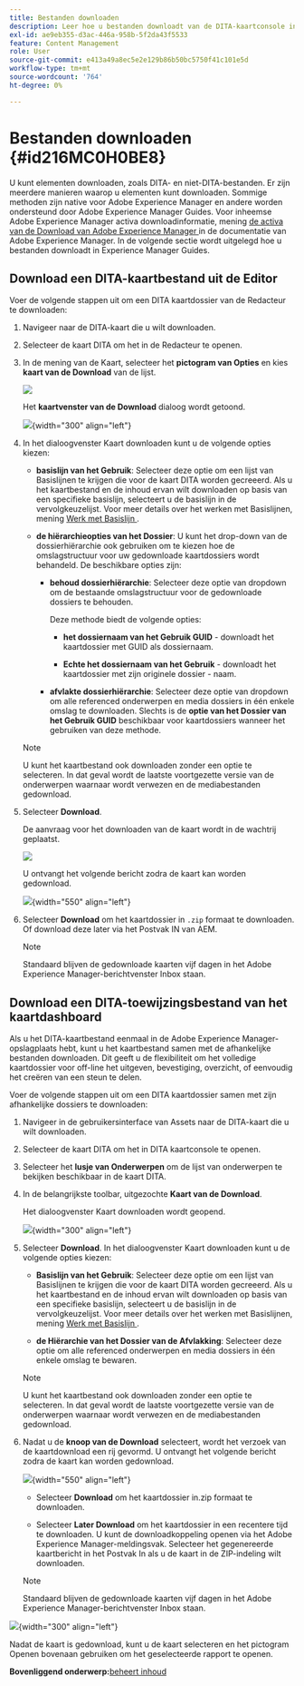 ```yaml
---
title: Bestanden downloaden
description: Leer hoe u bestanden downloadt van de DITA-kaartconsole in AEM Guides en een DITA-kaartbestand exporteert in de AEM-opslagplaats.
exl-id: ae9eb355-d3ac-446a-958b-5f2da43f5533
feature: Content Management
role: User
source-git-commit: e413a49a8ec5e2e129b86b50bc5750f41c101e5d
workflow-type: tm+mt
source-wordcount: '764'
ht-degree: 0%

---
```


# Bestanden downloaden {#id216MC0H0BE8}

U kunt elementen downloaden, zoals DITA- en niet-DITA-bestanden. Er zijn meerdere manieren waarop u elementen kunt downloaden. Sommige methoden zijn native voor Adobe Experience Manager en andere worden ondersteund door Adobe Experience Manager Guides. Voor inheemse Adobe Experience Manager activa downloadinformatie, mening [ de activa van de Download van Adobe Experience Manager ](https://experienceleague.adobe.com/docs/experience-manager-cloud-service/assets/manage/download-assets-from-aem.html) in de documentatie van Adobe Experience Manager. In de volgende sectie wordt uitgelegd hoe u bestanden downloadt in Experience Manager Guides.

## Download een DITA-kaartbestand uit de Editor

Voer de volgende stappen uit om een DITA kaartdossier van de Redacteur te downloaden:

1. Navigeer naar de DITA-kaart die u wilt downloaden.
1. Selecteer de kaart DITA om het in de Redacteur te openen.

1. In de mening van de Kaart, selecteer het **pictogram van Opties** en kies **kaart van de Download** van de lijst.

   ![](images/download-map-option-editor.png)

   Het **kaartvenster van de Download** dialoog wordt getoond.

   ![](images/download-map-dialog-new.png){width="300" align="left"}

1. In het dialoogvenster Kaart downloaden kunt u de volgende opties kiezen:

   - **basislijn van het Gebruik**: Selecteer deze optie om een lijst van Basislijnen te krijgen die voor de kaart DITA worden gecreeerd. Als u het kaartbestand en de inhoud ervan wilt downloaden op basis van een specifieke basislijn, selecteert u de basislijn in de vervolgkeuzelijst. Voor meer details over het werken met Basislijnen, mening [ Werk met Basislijn ](generate-output-use-baseline-for-publishing.md#).

   - **de hiërarchieopties van het Dossier**: U kunt het drop-down van de dossierhiërarchie ook gebruiken om te kiezen hoe de omslagstructuur voor uw gedownloade kaartdossiers wordt behandeld. De beschikbare opties zijn:

      - **behoud dossierhiërarchie**: Selecteer deze optie van dropdown om de bestaande omslagstructuur voor de gedownloade dossiers te behouden.

        Deze methode biedt de volgende opties:

         - **het dossiernaam van het Gebruik GUID** - downloadt het kaartdossier met GUID als dossiernaam.

         - **Echte het dossiernaam van het Gebruik** - downloadt het kaartdossier met zijn originele dossier - naam.

      - **afvlakte dossierhiërarchie**: Selecteer deze optie van dropdown om alle referenced onderwerpen en media dossiers in één enkele omslag te downloaden. Slechts is de **optie van het Dossier van het Gebruik GUID** beschikbaar voor kaartdossiers wanneer het gebruiken van deze methode.

   >[!NOTE]
   >
   > U kunt het kaartbestand ook downloaden zonder een optie te selecteren. In dat geval wordt de laatste voortgezette versie van de onderwerpen waarnaar wordt verwezen en de mediabestanden gedownload.

1. Selecteer **Download**.

   De aanvraag voor het downloaden van de kaart wordt in de wachtrij geplaatst.

   ![](images/download-map-notification.png)

   U ontvangt het volgende bericht zodra de kaart kan worden gedownload.

   ![](images/download-map-success-message.png){width="550" align="left"}

1. Selecteer **Download** om het kaartdossier in `.zip` formaat te downloaden. Of download deze later via het Postvak IN van AEM.

   >[!NOTE]
   >
   > Standaard blijven de gedownloade kaarten vijf dagen in het Adobe Experience Manager-berichtvenster Inbox staan.

## Download een DITA-toewijzingsbestand van het kaartdashboard

Als u het DITA-kaartbestand eenmaal in de Adobe Experience Manager-opslagplaats hebt, kunt u het kaartbestand samen met de afhankelijke bestanden downloaden. Dit geeft u de flexibiliteit om het volledige kaartdossier voor off-line het uitgeven, bevestiging, overzicht, of eenvoudig het creëren van een steun te delen.

Voer de volgende stappen uit om een DITA kaartdossier samen met zijn afhankelijke dossiers te downloaden:

1. Navigeer in de gebruikersinterface van Assets naar de DITA-kaart die u wilt downloaden.

1. Selecteer de kaart DITA om het in DITA kaartconsole te openen.

1. Selecteer het **lusje van Onderwerpen** om de lijst van onderwerpen te bekijken beschikbaar in de kaart DITA.

1. In de belangrijkste toolbar, uitgezochte **Kaart van de Download**.

   Het dialoogvenster Kaart downloaden wordt geopend.

   ![](images/download-map.png){width="300" align="left"}

1. Selecteer **Download**. In het dialoogvenster Kaart downloaden kunt u de volgende opties kiezen:

   - **Basislijn van het Gebruik**: Selecteer deze optie om een lijst van Basislijnen te krijgen die voor de kaart DITA worden gecreeerd. Als u het kaartbestand en de inhoud ervan wilt downloaden op basis van een specifieke basislijn, selecteert u de basislijn in de vervolgkeuzelijst. Voor meer details over het werken met Basislijnen, mening [ Werk met Basislijn ](generate-output-use-baseline-for-publishing.md#).

   - **de Hiërarchie van het Dossier van de Afvlakking**: Selecteer deze optie om alle referenced onderwerpen en media dossiers in één enkele omslag te bewaren.


   >[!NOTE]
   >
   > U kunt het kaartbestand ook downloaden zonder een optie te selecteren. In dat geval wordt de laatste voortgezette versie van de onderwerpen waarnaar wordt verwezen en de mediabestanden gedownload.

1. Nadat u de **knoop van de Download** selecteert, wordt het verzoek van de kaartdownload een rij gevormd. U ontvangt het volgende bericht zodra de kaart kan worden gedownload.

   ![](images/download-map-prompt.png){width="550" align="left"}

   - Selecteer **Download** om het kaartdossier in.zip formaat te downloaden.

   - Selecteer **Later Download** om het kaartdossier in een recentere tijd te downloaden. U kunt de downloadkoppeling openen via het Adobe Experience Manager-meldingsvak. Selecteer het gegenereerde kaartbericht in het Postvak In als u de kaart in de ZIP-indeling wilt downloaden.

   >[!NOTE]
   >
   > Standaard blijven de gedownloade kaarten vijf dagen in het Adobe Experience Manager-berichtvenster Inbox staan.

![](images/download-map-inbox.png){width="300" align="left"}

Nadat de kaart is gedownload, kunt u de kaart selecteren en het pictogram Openen bovenaan gebruiken om het geselecteerde rapport te openen.

**Bovenliggend onderwerp:**&#x200B;[ beheert inhoud ](authoring.md)
